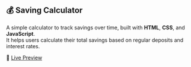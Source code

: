 ## 💰 Saving Calculator

A simple calculator to track savings over time, built with **HTML**, **CSS**, and **JavaScript**.  
It helps users calculate their total savings based on regular deposits and interest rates.

🔗 [Live Preview](https://sumire0817.github.io/savings-calculator/)
